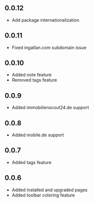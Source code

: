 ## 0.0.12

* Add package internationalization

## 0.0.11

* Fixed ingatlan.com subdomain issue

## 0.0.10

* Added note feature
* Removed tags feature

## 0.0.9

* Added immobilienscout24.de support

## 0.0.8

* Added mobile.de support

## 0.0.7

* Added tags feature

## 0.0.6

* Added installed and upgraded pages
* Added toolbar coloring feature
